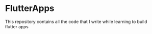 # FlutterApps
This repository contains all the code that I write while learning to build flutter apps
